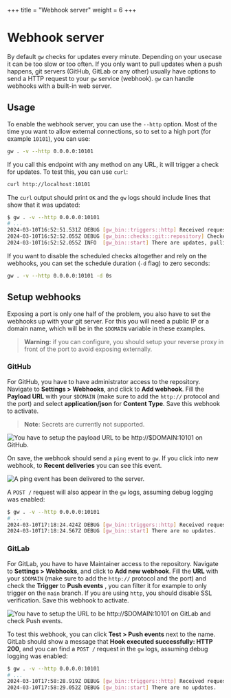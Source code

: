 +++
title = "Webhook server"
weight = 6
+++

# Webhook server

By default `gw` checks for updates every minute. Depending on your usecase it can be too slow or too often. If you only want to pull updates when a push happens, git servers (GitHub, GitLab or any other) usually have options to send a HTTP request to your `gw` service (webhook). `gw` can handle webhooks with a built-in web server.

## Usage

To enable the webhook server, you can use the `--http` option. Most of the time you want to allow external connections, so to set to a high port (for example `10101`), you can use:

```sh
gw . -v --http 0.0.0.0:10101
```

If you call this endpoint with any method on any URL, it will trigger a check for updates. To test this, you can use `curl`:

```sh
curl http://localhost:10101
```

The `curl` output should print `OK` and the `gw` logs should include lines that show that it was updated:

```sh
$ gw . -v --http 0.0.0.0:10101
# ...
2024-03-10T16:52:51.531Z DEBUG [gw_bin::triggers::http] Received request on GET /
2024-03-10T16:52:52.055Z DEBUG [gw_bin::checks::git::repository] Checked out 5e25714 on branch main.
2024-03-10T16:52:52.055Z INFO  [gw_bin::start] There are updates, pulling.
```

If you want to disable the scheduled checks altogether and rely on the webhooks, you can set the schedule duration (`-d` flag) to zero seconds:

```sh
gw . -v --http 0.0.0.0:10101 -d 0s
```

## Setup webhooks

Exposing a port is only one half of the problem, you also have to set the webhooks up with your git server. For this you will need a public IP or a domain name, which will be in the `$DOMAIN` variable in these examples.

> **Warning:** if you can configure, you should setup your reverse proxy in front of the port to avoid exposing externally.

### GitHub

For GitHub, you have to have administrator access to the repository. Navigate to **Settings > Webhooks**, and click to **Add webhook**. Fill the **Payload URL** with your `$DOMAIN` (make sure to add the `http://` protocol and the port) and select **application/json** for **Content Type**. Save this webhook to activate.

> **Note**: Secrets are currently not supported.

![You have to setup the payload URL to be http://$DOMAIN:10101 on GitHub.](/webhook-github.png)

On save, the webhook should send a `ping` event to `gw`. If you click into new webhook, to **Recent deliveries** you can see this event.

![A ping event has been delivered to the server.](/webhook-github-deliveries.png)

A `POST /` request will also appear in the `gw` logs, assuming debug logging was enabled:

```sh
$ gw . -v --http 0.0.0.0:10101
# ...
2024-03-10T17:18:24.424Z DEBUG [gw_bin::triggers::http] Received request on POST /
2024-03-10T17:18:24.567Z DEBUG [gw_bin::start] There are no updates.
```

### GitLab

For GitLab, you have to have Maintainer access to the repository. Navigate to **Settings > Webhooks**, and click to **Add new webhook**. Fill the **URL** with your `$DOMAIN` (make sure to add the `http://` protocol and the port) and check the **Trigger** to **Push events** , you can filter it for example to only trigger on the `main` branch. If you are using `http`, you should disable SSL verification. Save this webhook to activate.

![You have to setup the URL to be http://$DOMAIN:10101 on GitLab and check Push events.](/webhook-gitlab.png)

To test this webhook, you can click **Test > Push events** next to the name. GitLab should show a message that **Hook executed successfully: HTTP 200**, and you can find a `POST /` request in the `gw` logs, assuming debug logging was enabled:

```sh
$ gw . -v --http 0.0.0.0:10101
# ...
2024-03-10T17:58:28.919Z DEBUG [gw_bin::triggers::http] Received request on POST /
2024-03-10T17:58:29.052Z DEBUG [gw_bin::start] There are no updates.
```

